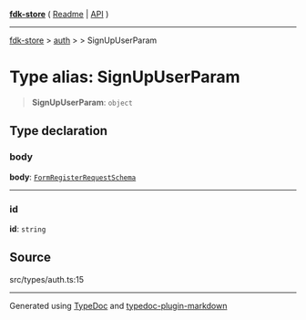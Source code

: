 [**fdk-store**](../../../README.md) ( [Readme](../../../README.md) \| [API](../../../API.md) )

---

[fdk-store](../../../API.md) > [auth](../../README.md) > [<internal>](../README.md) > SignUpUserParam

# Type alias: SignUpUserParam

> **SignUpUserParam**: `object`

## Type declaration

### body

**body**: [`FormRegisterRequestSchema`](type-alias.FormRegisterRequestSchema.md)

---

### id

**id**: `string`

## Source

src/types/auth.ts:15

---

Generated using [TypeDoc](https://typedoc.org/) and [typedoc-plugin-markdown](https://www.npmjs.com/package/typedoc-plugin-markdown)

